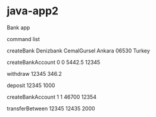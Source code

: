 # java-app2
Bank app


command list

createBank Denizbank CemalGursel Ankara 06530 Turkey

createBankAccount 0 0 5442.5 12345

withdraw 12345 346.2

deposit 12345 1000

createBankAccount 1 1 46700 12354

transferBetween 12345 12435 2000


